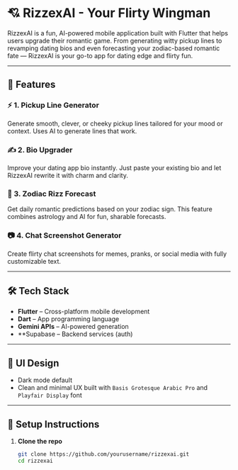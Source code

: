 # 💘 RizzexAI - Your Flirty Wingman

RizzexAI is a fun, AI-powered mobile application built with Flutter that helps users upgrade their romantic game. From generating witty pickup lines to revamping dating bios and even forecasting your zodiac-based romantic fate — RizzexAI is your go-to app for dating edge and flirty fun.

---

## 🌟 Features

### ⚡ 1. Pickup Line Generator
Generate smooth, clever, or cheeky pickup lines tailored for your mood or context. Uses AI to generate lines that work.

### ✍️ 2. Bio Upgrader
Improve your dating app bio instantly. Just paste your existing bio and let RizzexAI rewrite it with charm and clarity.

### 🔮 3. Zodiac Rizz Forecast
Get daily romantic predictions based on your zodiac sign. This feature combines astrology and AI for fun, sharable forecasts.

### 📷 4. Chat Screenshot Generator
Create flirty chat screenshots for memes, pranks, or social media with fully customizable text.

---

## 🛠️ Tech Stack

- **Flutter** – Cross-platform mobile development
- **Dart** – App programming language
- **Gemini APIs** – AI-powered generation
- **Supabase – Backend services (auth)

---

## 📱 UI Design

- Dark mode default
- Clean and minimal UX built with `Basis Grotesque Arabic Pro` and `Playfair Display` font

---

## 🔧 Setup Instructions

1. **Clone the repo**
   ```bash
   git clone https://github.com/yourusername/rizzexai.git
   cd rizzexai
